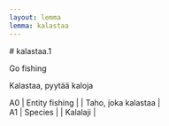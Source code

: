 ```yaml
---
layout: lemma
lemma: kalastaa
---
```


<div class="sense">
# <span class="sensename">kalastaa.1</span>

<span class="description">Go fishing</span>

<span class="description">Kalastaa, pyytää kaloja</span>

A0 | Entity fishing |   | Taho, joka kalastaa |  
A1 | Species |   | Kalalaji |  

</div>

